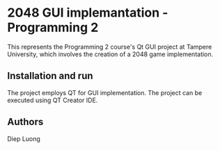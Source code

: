 # 2048 GUI implemantation - Programming 2
This represents the Programming 2 course's Qt GUI project at Tampere University, which involves the creation of a 2048 game implementation.

## Installation and run
The project employs QT for GUI implementation. The project can be executed using QT Creator IDE.

## Authors
Diep Luong
